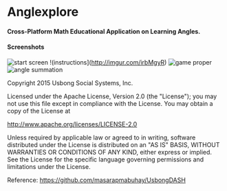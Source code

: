 # Anglexplore
#### Cross-Platform Math Educational Application on Learning Angles. 

#### Screenshots

![start screen](http://imgur.com/7kXDPH3)
!(instructions](http://imgur.com/irbMgyR)
![game proper](http://imgur.com/IDL8gKw)
![angle summation](http://imgur.com/hX3dmnz)

Copyright 2015 Usbong Social Systems, Inc.

Licensed under the Apache License, Version 2.0 (the "License"); you may not use this file except in compliance with the License. You may obtain a copy of the License at

http://www.apache.org/licenses/LICENSE-2.0

Unless required by applicable law or agreed to in writing, software distributed under the License is distributed on an "AS IS" BASIS, WITHOUT WARRANTIES OR CONDITIONS OF ANY KIND, either express or implied. See the License for the specific language governing permissions and limitations under the License.

Reference: https://github.com/masarapmabuhay/UsbongDASH
